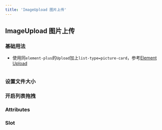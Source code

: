 ```yaml
---
title: 'ImageUpload 图片上传'
---
```


## ImageUpload 图片上传

### 基础用法

- 使用同`element-plus`的`Upload`加上`list-type=picture-card`，参考[Element Upload](https://element-plus.org/#/zh-CN/component/upload#zhao-pian-qiang)

```vue demo

```

### 设置文件大小

### 开启列表拖拽

### Attributes

### Slot
